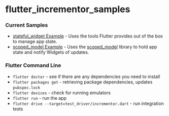# flutter_incrementor_samples

### Current Samples

  * [stateful_widget Example](example/stateful_widget) - Uses the tools Flutter provides out of the box to manage app state.
  * [scoped_model Example](example/scoped_model) - Uses the [scoped_model](https://pub.dartlang.org/packages/scoped_model) library to hold app state and notify Widgets of updates.
  
### Flutter Command Line

  * `flutter doctor` - see if there are any dependencies you need to install
  * `flutter packages get` - retrieving package dependencies, updates `pubspec.lock`
  * `flutter devices` - check for running emulators
  * `flutter run` - run the app
  * `flutter drive --target=test_driver/incrementor.dart` - run integration tests
